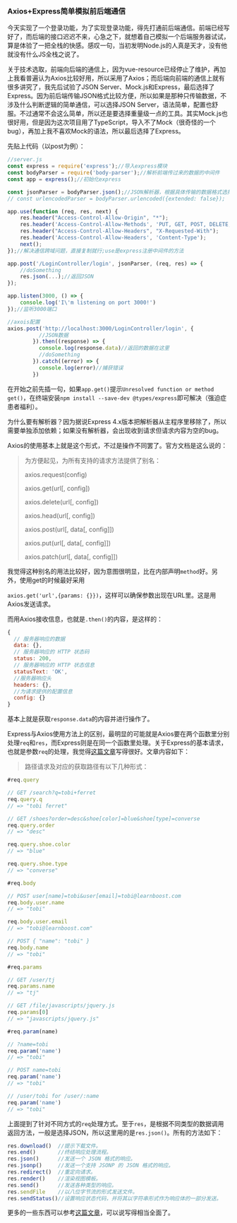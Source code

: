 ### Axios+Express简单模拟前后端通信

今天实现了一个登录功能，为了实现登录功能，得先打通前后端通信。前端已经写好了，而后端的接口迟迟不来，心急之下，就想着自己模拟一个后端服务器试试，算是体验了一把全栈的快感。感叹一句，当初发明Node.js的人真是天才，没有他就没有什么JS全栈之说了。

关于技术选取，前端向后端的通信上，因为vue-resource已经停止了维护，再加上我看普遍认为Axios比较好用，所以采用了Axios；而后端向前端的通信上就有很多讲究了，我先后试验了JSON Server、Mock.js和Express，最后选择了Express。因为前后端传输JSON格式比较方便，所以如果是那种只传输数据，不涉及什么判断逻辑的简单通信，可以选择JSON Server，语法简单，配置也舒服。不过通常不会这么简单，所以还是要选择重量级一点的工具。其实Mock.js也很好用，但是因为这次项目用了TypeScript，导入不了Mock（很奇怪的一个bug），再加上我不喜欢Mock的语法，所以最后选择了Express。

先贴上代码（以post为例）：

```javascript
//server.js
const express = require('express');//导入express模块
const bodyParser = require('body-parser');//解析前端传过来的数据的中间件
const app = express();//初始化express

const jsonParser = bodyParser.json();//JSON解析器，根据具体传输的数据格式选择，比如还有：
// const urlencodedParser = bodyParser.urlencoded({extended: false});

app.use(function (req, res, next) {
    res.header("Access-Control-Allow-Origin", "*");
    res.header('Access-Control-Allow-Methods', 'PUT, GET, POST, DELETE, OPTIONS');
    res.header("Access-Control-Allow-Headers", "X-Requested-With");
    res.header('Access-Control-Allow-Headers', 'Content-Type');
    next();
});//解决通信跨域问题，直接复制就行;use是express注册中间件的方法

app.post('/LoginController/login', jsonParser, (req, res) => {
    //doSomething
    res.json(...);//返回JSON
});

app.listen(3000, () => {
    console.log('I\'m listening on port 3000!')
});//监听3000端口
```

```javascript
//axois配置
axios.post('http://localhost:3000/LoginController/login', {
          //JSON数据
        }).then((response) => {
          console.log(response.data)//返回的数据在这里
    	  //doSomething
        }).catch((error) => {
          console.log(error)//捕获错误
        })
```

在开始之前先插一句，如果`app.get()`提示`Unresolved function or method get()`，在终端安装`npm install --save-dev @types/express`即可解决（强迫症患者福利）。

为什么要有解析器？因为据说Express 4.x版本把解析器从主程序里移除了，所以需要单独添加依赖；如果没有解析器，会出现收到请求但请求内容为空的bug。

Axios的使用基本上就是这个形式，不过是操作不同罢了。官方文档是这么说的：

>为方便起见，为所有支持的请求方法提供了别名：
>
>axios.request(config)
>
>axios.get(url[, config])
>
>axios.delete(url[, config])
>
>axios.head(url[, config])
>
>axios.post(url[, data[, config]])
>
>axios.put(url[, data[, config]])
>
>axios.patch(url[, data[, config]])

我觉得这种别名的用法比较好，因为意图很明显，比在内部声明`method`好。另外，使用get的时候最好采用

`axios.get('url',{params: {}})`，这样可以确保参数出现在URL里。这是用Axios发送请求。

而用Axios接收信息，也就是`.then()`的内容，是这样的：

```javascript
{
  // 服务器响应的数据
  data: {},
  // 服务器响应的 HTTP 状态码
  status: 200,
  // 服务器响应的 HTTP 状态信息
  statusText: 'OK',
  //服务器响应头
  headers: {},
  //为请求提供的配置信息
  config: {}
}
```

基本上就是获取`response.data`的内容并进行操作了。

Express与Axios使用方法上的区别，最明显的可能就是Axios要在两个函数里分别处理`req`和`res`，而Express则是在同一个函数里处理。关于Express的基本请求，也就是参数`req`的处理，我觉得[这篇文章](https://www.jianshu.com/p/f219ff84c5e5)写得很好。文章内容如下：

>路径请求及对应的获取路径有以下几种形式：

```javascript
#req.query

// GET /search?q=tobi+ferret  
req.query.q  
// => "tobi ferret"  

// GET /shoes?order=desc&shoe[color]=blue&shoe[type]=converse  
req.query.order  
// => "desc"  

req.query.shoe.color  
// => "blue"  

req.query.shoe.type  
// => "converse"  

#req.body

// POST user[name]=tobi&user[email]=tobi@learnboost.com  
req.body.user.name  
// => "tobi"  

req.body.user.email  
// => "tobi@learnboost.com"  

// POST { "name": "tobi" }  
req.body.name  
// => "tobi"  

#req.params

// GET /user/tj  
req.params.name  
// => "tj"  

// GET /file/javascripts/jquery.js  
req.params[0]  
// => "javascripts/jquery.js" 

#req.param(name)

// ?name=tobi  
req.param('name')  
// => "tobi"  

// POST name=tobi  
req.param('name')  
// => "tobi"  

// /user/tobi for /user/:name   
req.param('name')  
// => "tobi"  
```

上面提到了针对不同方式的`req`处理方式。至于`res`，是根据不同类型的数据调用返回方法，一般是选择JSON，所以这里用的是`res.json()`。所有的方法如下：

```javascript
res.download()	//提示下载文件。
res.end()		//终结响应处理流程。
res.json()		//发送一个 JSON 格式的响应。
res.jsonp()		//发送一个支持 JSONP 的 JSON 格式的响应。
res.redirect()	//重定向请求。
res.render()	//渲染视图模板。
res.send()		//发送各种类型的响应。
res.sendFile	//以八位字节流的形式发送文件。
res.sendStatus()//设置响应状态代码，并将其以字符串形式作为响应体的一部分发送。
```

更多的一些东西可以参考[这篇文章](https://www.cnblogs.com/mq0036/p/5243312.html)，可以说写得相当全面了。

